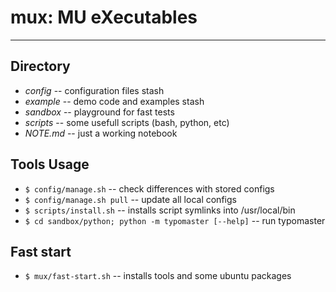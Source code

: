 # mux: MU eXecutables

---

## Directory

- *config* -- configuration files stash
- *example* -- demo code and examples stash
- *sandbox* -- playground for fast tests
- *scripts* -- some usefull scripts (bash, python, etc)
- *NOTE.md* -- just a working notebook

## Tools Usage

- `$ config/manage.sh` -- check differences with stored configs
- `$ config/manage.sh pull` -- update all local configs
- `$ scripts/install.sh` -- installs script symlinks into /usr/local/bin
- `$ cd sandbox/python; python -m typomaster [--help]` -- run typomaster

## Fast start

- `$ mux/fast-start.sh` -- installs tools and some ubuntu packages

